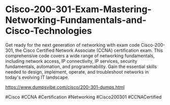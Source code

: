 # Cisco-200-301-Exam-Mastering-Networking-Fundamentals-and-Cisco-Technologies

Get ready for the next generation of networking with exam code Cisco-200-301, the Cisco Certified Network Associate (CCNA) certification exam. 
This comprehensive code covers a wide range of networking fundamentals, including network access, IP connectivity, IP services, security fundamentals, automation, and programmability. 
Gain the essential skills needed to design, implement, operate, and troubleshoot networks in today's evolving IT landscape.

https://www.dumpsvibe.com/cisco/200-301-dumps.html

#Cisco #CCNA #Certification #Networking #Cisco200301 #CCNACertified
